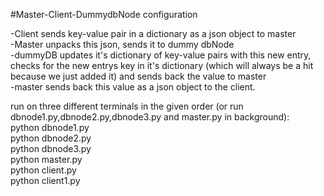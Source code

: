#Master-Client-DummydbNode configuration<br/>

-Client sends key-value pair in a dictionary as a json object to master<br/>
-Master unpacks this json, sends it to dummy dbNode<br/>
-dummyDB updates it's dictionary of key-value pairs with this new entry, checks for the new entrys key in it's dictionary (which will always be a hit because we just added it) and sends back the value to master<br/>
-master sends back this value as a json object to the client.<br/>


run on three different terminals in the given order (or run dbnode1.py,dbnode2.py,dbnode3.py and master.py in background):<br/>
python dbnode1.py<br/>
python dbnode2.py<br/>
python dbnode3.py<br/>
python master.py<br/>
python client.py<br/>
python client1.py<br/>

